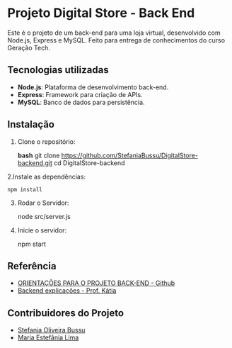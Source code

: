 # Projeto Digital Store  - Back End

Este é o projeto de um back-end para uma loja virtual, desenvolvido com Node.js, Express e MySQL. Feito para entrega de conhecimentos do curso Geração Tech.


## Tecnologias utilizadas

  - **Node.js**: Plataforma de desenvolvimento back-end.
  - **Express**: Framework para criação de APIs.
  - **MySQL**: Banco de dados para persistência.


## Instalação

1. Clone o repositório:

   **bash**
   git clone https://github.com/StefaniaBussu/DigitalStore-backend.git
   cd DigitalStore-backend

 2.Instale as dependências:

    npm install


3. Rodar o Servidor:

   node src/server.js


4. Inicie o servidor:

   npm start
   

## Referência

 - [ORIENTAÇÕES PARA O PROJETO BACK-END - Github](https://github.com/digitalcollegebr/projeto-backend)
 - [Backend explicações - Prof. Kátia](https://dust-starburst-c57.notion.site/Desenvolvimento-Back-End-JavaScript-5038d9fff41d45688f698f7d88a5a19e
)



## Contribuidores do Projeto

- [Stefania Oliveira Bussu](https://github.com/StefaniaBussu)
- [Maria Estefânia Lima](https://github.com/mel1ma)

